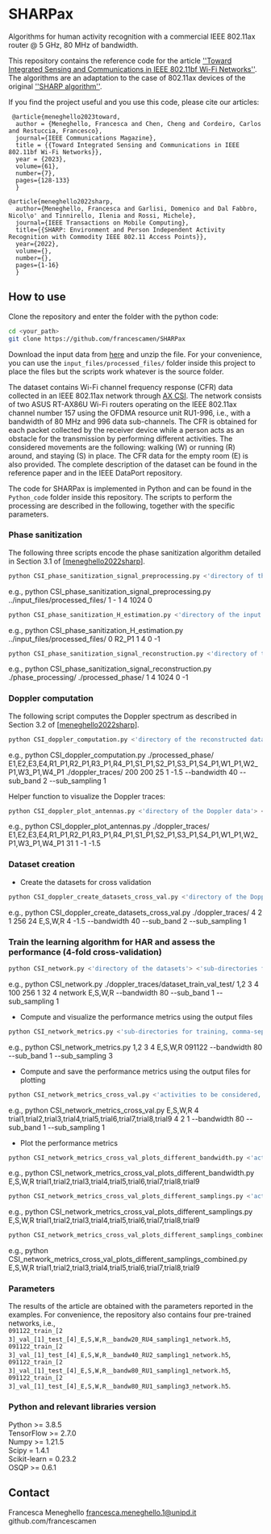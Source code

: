 # SHARPax

Algorithms for human activity recognition with a commercial IEEE 802.11ax router @ 5 GHz, 80 MHz of bandwidth.

This repository contains the reference code for the article [''Toward Integrated Sensing and Communications in IEEE 802.11bf Wi-Fi Networks''](https://ieeexplore.ieee.org/document/10192291). The algorithms are an adaptation to the case of 802.11ax devices of the original [''SHARP algorithm''](https://ieeexplore.ieee.org/document/9804861).

If you find the project useful and you use this code, please cite our articles:
```
 @article{meneghello2023toward,
  author = {Meneghello, Francesca and Chen, Cheng and Cordeiro, Carlos and Restuccia, Francesco},  
  journal={IEEE Communications Magazine}, 
  title = {{Toward Integrated Sensing and Communications in IEEE 802.11bf Wi-Fi Networks}},
  year = {2023},
  volume={61},
  number={7},
  pages={128-133}
  }
```

```
@article{meneghello2022sharp,
  author={Meneghello, Francesca and Garlisi, Domenico and Dal Fabbro, Nicol\o' and Tinnirello, Ilenia and Rossi, Michele},
  journal={IEEE Transactions on Mobile Computing}, 
  title={{SHARP: Environment and Person Independent Activity Recognition with Commodity IEEE 802.11 Access Points}}, 
  year={2022},
  volume={},
  number={},
  pages={1-16}
  }
```

## How to use
Clone the repository and enter the folder with the python code:
```bash
cd <your_path>
git clone https://github.com/francescamen/SHARPax
```

Download the input data from [here](https://ieee-dataport.org/documents/ieee-80211ax-csi-dataset-human-activity-recognition) and unzip the file. 
For your convenience, you can use the ```input_files/processed_files/``` folder inside this project to place the files but the scripts work whatever is the source folder.

The dataset contains Wi-Fi channel frequency response (CFR) data collected in an IEEE 802.11ax network through [AX CSI](https://ans.unibs.it/projects/ax-csi/). 
The network consists of two ASUS RT-AX86U Wi-Fi routers operating on the IEEE 802.11ax channel number 157 using the OFDMA resource unit RU1-996, i.e., with a bandwidth of 80 MHz and 996 data sub-channels. The CFR is obtained for each packet collected by the receiver device while a person acts as an obstacle for the transmission by performing different activities. 
The considered movements are the following: walking (W) or running (R) around, and staying (S) in place.
The CFR data for the empty room (E) is also provided.
The complete description of the dataset can be found in the reference paper and in the IEEE DataPort repository.

The code for SHARPax is implemented in Python and can be found in the ```Python_code``` folder inside this repository. The scripts to perform the processing are described in the following, together with the specific parameters.

### Phase sanitization
The following three scripts encode the phase sanitization algorithm detailed in Section 3.1 of [[meneghello2022sharp](https://ieeexplore.ieee.org/document/9804861)].
```bash
python CSI_phase_sanitization_signal_preprocessing.py <'directory of the input data'> <'process all the files in subdirectories (1) or not (0)'> <'name of the file to process (only if 0 in the previous field)'> <'number of spatial streams'> <'number of cores'> <'number of OFDMA sub-channels including control sub-channels'> <'index where to start the processing for each stream'> 
```
e.g., python CSI_phase_sanitization_signal_preprocessing.py ../input_files/processed_files/ 1 - 1 4 1024 0

```bash
python CSI_phase_sanitization_H_estimation.py <'directory of the input data'> <'process all the files in subdirectories (1) or not (0)'> <'name of the file to process (only if 0 in the previous field)'> <'number of spatial streams'> <'number of cores'> <'index where to start the processing for each stream'> <'index where to stop the processing for each stream'> 
```
e.g., python CSI_phase_sanitization_H_estimation.py ../input_files/processed_files/ 0 R2_P1 1 4 0 -1

```bash
python CSI_phase_sanitization_signal_reconstruction.py <'directory of the processed data'> <'directory to save the reconstructed data'> <'number of spatial streams'> <'number of cores'> <'number of OFDMA sub-channels including control sub-channels'> <'index where to start the processing for each stream'> <'index where to stop the processing for each stream'> 
```
e.g., python CSI_phase_sanitization_signal_reconstruction.py ./phase_processing/ ./processed_phase/ 1 4 1024 0 -1

### Doppler computation
The following script computes the Doppler spectrum as described in Section 3.2 of [[meneghello2022sharp](https://ieeexplore.ieee.org/document/9804861)].

```bash
python CSI_doppler_computation.py <'directory of the reconstructed data'> <'sub-directories of data'> <'directory to save the Doppler data'> <'starting index to process data'> <'end index to process data (samples from the end)'> <'number of packets in a sample'> <'number of packets for sliding operations'> <'noise level'> <--bandwidth 'bandwidth'> <--sub_band 'sub band to consider (in {1, 2} for 40 MHz, in {1, 2, 3, 4} for 20 MHz)'> <-- sub_sampling 'sub sampling factor in {1, ..., 6}'>
```
e.g., python CSI_doppler_computation.py ./processed_phase/ E1,E2,E3,E4,R1_P1,R2_P1,R3_P1,R4_P1,S1_P1,S2_P1,S3_P1,S4_P1,W1_P1,W2_P1,W3_P1,W4_P1 ./doppler_traces/ 200 200 25 1 -1.5 --bandwidth 40 --sub_band 2 --sub_sampling 1

Helper function to visualize the Doppler traces:
```bash
python CSI_doppler_plot_antennas.py <'directory of the Doppler data'> <'sub-directories of data'> <'number of packets in a sample'> <'number of packets for sliding operations'> <'end index to visualize data (samples from the end)'> <'noise level'> <--bandwidth 'bandwidth'> <--sub_band 'sub band to consider (in {1, 2} for 40 MHz, in {1, 2, 3, 4} for 20 MHz)'> <-- sub_sampling 'sub sampling factor in {1, ..., 6}'>
```
e.g., python CSI_doppler_plot_antennas.py ./doppler_traces/ E1,E2,E3,E4,R1_P1,R2_P1,R3_P1,R4_P1,S1_P1,S2_P1,S3_P1,S4_P1,W1_P1,W2_P1,W3_P1,W4_P1 31 1 -1 -1.5

### Dataset creation
- Create the datasets for cross validation
```bash
python CSI_doppler_create_datasets_cross_val.py <'directory of the Doppler data'> <'sub-directories, comma-separated'> <'number of packets in a sample'> <'number of packets for sliding operations'> <'number of samples per window'> <'number of samples for window sliding'> <'labels of the activities to be considered'> <'number of streams * number of antennas'>
```
  e.g., python CSI_doppler_create_datasets_cross_val.py ./doppler_traces/ 4 2 1 256 24 E,S,W,R 4 -1.5 --bandwidth 40 --sub_band 2 --sub_sampling 1

### Train the learning algorithm for HAR and assess the performance (4-fold cross-validation)
```bash
python CSI_network.py <'directory of the datasets'> <'sub-directories for training, comma-separated'> <'sub-directories for validation, comma-separated'> <'sub-directories for test, comma-separated'> <'length along the feature dimension (height)'> <'length along the time dimension (width)'> <'number of channels'> <'number of samples in a batch'> <'number of streams * number of antennas'> <'name prefix for the files'> <'activities to be considered, comma-separated'> <--bandwidth 'bandwidth'> <--sub-band 'index of the sub-band to consider (for 20 MHz and 40 MHz)'> 
```
e.g., 
python CSI_network.py ./doppler_traces/dataset_train_val_test/ 1,2 3 4 100 256 1 32 4 network E,S,W,R --bandwidth 80 --sub_band 1 --sub_sampling 1

- Compute and visualize the performance metrics using the output files
```bash
python CSI_network_metrics.py <'sub-directories for training, comma-separated'> <'sub-directories for validation, comma-separated'> <'sub-directories for test, comma-separated'> <'activities to be considered, comma-separated'> <'name prefix for the files'> <--bandwidth 'bandwidth'> <--sub-band 'index of the sub-band to consider (for 20 MHz and 40 MHz)'> 
```
  e.g., python CSI_network_metrics.py 1,2 3 4 E,S,W,R 091122 --bandwidth 80 --sub_band 1 --sub_sampling 3
 
- Compute and save the performance metrics using the output files for plotting
```bash
python CSI_network_metrics_cross_val.py <'activities to be considered, comma-separated'> <'number of streams * number of antennas'> <'names prefix of the files, comma-separated'> <'number of directories considered'> <'number of directories for training'> <'number of directories for validation'> <--bandwidth 'bandwidth'> <--sub-band 'index of the sub-band to consider (for 20 MHz and 40 MHz)'> 
```
  e.g., python CSI_network_metrics_cross_val.py E,S,W,R 4 trial1,trial2,trial3,trial4,trial5,trial6,trial7,trial8,trial9 4 2 1 --bandwidth 80 --sub_band 1 --sub_sampling 1

- Plot the performance metrics
```bash
python CSI_network_metrics_cross_val_plots_different_bandwidth.py <'activities to be considered, comma-separated'> <'names prefix of the files, comma-separated'>
```
  e.g., python CSI_network_metrics_cross_val_plots_different_bandwidth.py E,S,W,R trial1,trial2,trial3,trial4,trial5,trial6,trial7,trial8,trial9

```bash
python CSI_network_metrics_cross_val_plots_different_samplings.py <'activities to be considered, comma-separated'> <'names prefix of the files, comma-separated'>
```
  e.g., python CSI_network_metrics_cross_val_plots_different_samplings.py E,S,W,R trial1,trial2,trial3,trial4,trial5,trial6,trial7,trial8,trial9

```bash
python CSI_network_metrics_cross_val_plots_different_samplings_combined.py <'activities to be considered, comma-separated'> <'names prefix of the files, comma-separated'>
```
  e.g., python CSI_network_metrics_cross_val_plots_different_samplings_combined.py E,S,W,R trial1,trial2,trial3,trial4,trial5,trial6,trial7,trial8,trial9

### Parameters
The results of the article are obtained with the parameters reported in the examples. For convenience, the repository also contains four pre-trained networks, i.e.,  
``091122_train_[2 3]_val_[1]_test_[4]_E,S,W,R__bandw20_RU4_sampling1_network.h5``,  
``091122_train_[2 3]_val_[1]_test_[4]_E,S,W,R__bandw40_RU2_sampling1_network.h5``,  
``091122_train_[2 3]_val_[1]_test_[4]_E,S,W,R__bandw80_RU1_sampling1_network.h5``,  
``091122_train_[2 3]_val_[1]_test_[4]_E,S,W,R__bandw80_RU1_sampling3_network.h5``.

### Python and relevant libraries version
Python >= 3.8.5  
TensorFlow >= 2.7.0  
Numpy >= 1.21.5  
Scipy = 1.4.1  
Scikit-learn = 0.23.2  
OSQP >= 0.6.1

## Contact
Francesca Meneghello
francesca.meneghello.1@unipd.it
github.com/francescamen
